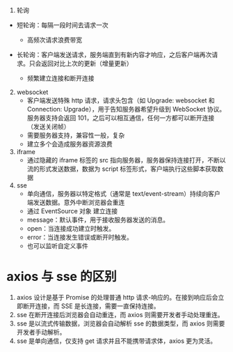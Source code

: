 1. 轮询

- 短轮询：每隔一段时间去请求一次
  - 高频次请求浪费带宽
- 长轮询：客户端发送请求，服务端直到有新内容才响应，之后客户端再次请求。只会返回对比上次的更新（增量更新）

  - 频繁建立连接和断开连接

2. websocket
   - 客户端发送特殊 http 请求，请求头包含（如 Upgrade: websocket 和 Connection: Upgrade），用于告知服务器希望升级到 WebSocket 协议。服务器支持会返回 101，之后可以相互通信，任何一方都可以断开连接（发送关闭帧）
   - 需要服务器支持，兼容性一般，复杂
   - 建立多个会造成服务器资源浪费
3. iframe
   - 通过隐藏的 iframe 标签的 src 指向服务器，服务器保持连接打开，不断以流的形式发送数据，数据为 script 标签形式，客户端执行这些脚本获取数据
4. sse
   - 单向通信，服务器以特定格式（通常是 text/event-stream）持续向客户端发送数据。意外中断浏览器会重连
   - 通过 EventSource 对象 建立连接
   - message：默认事件，用于接收服务器发送的消息。
   - open：当连接成功建立时触发。
   - error：当连接发生错误或断开时触发。
   - 也可以监听自定义事件

# axios 与 sse 的区别

1. axios 设计是基于 Promise 的处理普通 http 请求-响应的。在接到响应后会立即断开连接，而 SSE 是长连接，需要一直保持连接。
2. sse 在断开连接后浏览器会自动重连，而 axios 则需要开发者手动处理重连。
3. sse 是以流式传输数据，浏览器会自动解析 sse 的数据类型，而 axios 则需要开发者手动解析。
4. sse 是单向通信，仅支持 get 请求并且不能携带请求体，axios 更为灵活。
